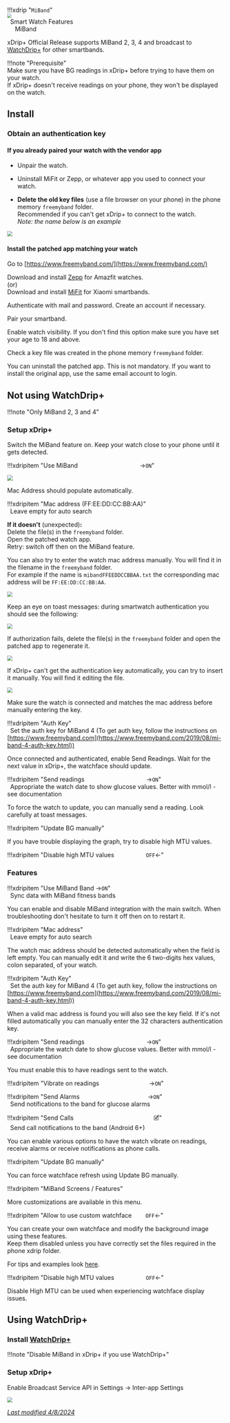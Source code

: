 !!!xdrip "`MiBand`"  
    <img src="../../images/hamburger_menu.png" style="zoom:60%;" />  
    &ensp;Smart Watch Features  
    &emsp;  MiBand

xDrip+ Official Release supports MiBand 2, 3, 4 and broadcast to [WatchDrip+](https://bigdigital.home.blog/2022/06/16/watchdrip-a-new-application-for-xdrip-watch-integration) for other smartbands.

!!!note "Prerequisite"  
    Make sure you have BG readings in xDrip+ before trying to have them on your watch.  
    If xDrip+ doesn't receive readings on your phone, they won't be displayed on the watch.

## Install

### Obtain an authentication key

#### If you already paired your watch with the vendor app

- Unpair the watch.
- Uninstall MiFit or Zepp, or whatever app you used to connect your watch.

- **Delete the old key files** (use a file browser on your phone) in the phone memory `freemyband` folder.  
  Recommended if you can't get xDrip+ to connect to the watch.  
  *Note: the name below is an example*

<img src="../images/MiBand1.png" style="zoom:75%;" />

#### Install the patched app matching your watch

Go to [https://www.freemyband.com/](https://www.freemyband.com/)

Download and install [Zepp](https://www.freemyband.com/2019/08/amazfit-gtr-auth-key.html) for Amazfit watches.  
(or)  
Download and install [MiFit](https://www.freemyband.com/2019/08/mi-band-4-auth-key.html) for Xiaomi smartbands.

Authenticate with mail and password. Create an account if necessary.

Pair your smartband.

Enable watch visibility. If you don't find this option make sure you have set your age to 18 and above.

Check a key file was created in the phone memory `freemyband` folder.

You can uninstall the patched app. This is not mandatory. If you want to install the original app, use the same email account to login.

## Not using WatchDrip+

!!!note "Only MiBand 2, 3 and 4"

### Setup xDrip+

Switch the MiBand feature on. Keep your watch close to your phone until it gets detected.

!!!xdripitem "Use MiBand&emsp;&emsp;&emsp;&emsp;&emsp;&emsp;&emsp;&emsp;&emsp;&emsp; →`ON`" 

<img src="../images/M-S-SW-MB-I1.png" style="zoom:80%;" />

Mac Address should populate automatically.

!!!xdripitem "Mac address (FF:EE:DD:CC:BB:AA)"  
    &ensp;Leave empty for auto search

**If it doesn't** (unexpected)**:**   
Delete the file(s) in the  `freemyband` folder.  
Open the patched watch app.  
Retry: switch off then on the MiBand feature.

You can also try to enter the watch mac address manually. You will find it in the filename in the `freemyband` folder.  
For example if the name is `mibandFFEEDDCCBBAA.txt` the corresponding mac address will be `FF:EE:DD:CC:BB:AA`.

<img src="../images/M-S-SW-MB-I2.png" style="zoom:75%;" />

Keep an eye on toast messages: during smartwatch authentication you should see the following:

<img src="../images/M-S-SW-MB-I3.png" style="zoom:75%;" />

If authorization fails, delete the file(s) in the `freemyband` folder and open the patched app to regenerate it.

<img src="../images/M-S-SW-MB-I4.png" style="zoom:75%;" />

If xDrip+ can't get the authentication key automatically, you can try to insert it manually. You will find it editing the file.

<img src="../images/M-S-SW-MB-I5.png" style="zoom:75%;" />

Make sure the watch is connected and matches the mac address before manually entering the key.

!!!xdripitem "Auth Key"  
    &ensp;Set the auth key for MiBand 4 (To get auth key, follow the instructions on [https://www.freemyband.com](https://www.freemyband.com/2019/08/mi-band-4-auth-key.html))

Once connected and authenticated, enable Send Readings. Wait for the next value in xDrip+, the watchface should update.

!!!xdripitem "Send readings&emsp;&emsp;&emsp;&emsp;&emsp;&emsp;&emsp;&emsp;&emsp;&emsp; →`ON`"   
    &ensp;Appropriate the watch date to show glucose values. Better with mmol/l - see documentation 

To force the watch to update, you can manually send a reading. Look carefully at toast messages.

!!!xdripitem "Update BG manually"  

If you have trouble displaying the graph, try to disable high MTU values.

!!!xdripitem "Disable high MTU values&emsp;&emsp;&emsp;&emsp;&emsp; `OFF`←"   

### Features

!!!xdripitem "Use MiBand Band →`ON`"   
    &ensp;Sync data with MiBand fitness bands

You can enable and disable MiBand integration with the main switch. When troubleshooting don't hesitate to turn it off then on to restart it.

!!!xdripitem "Mac address"  
    &ensp;Leave empty for auto search

The watch mac address should be detected automatically when the field is left empty. You can manually edit it and write the 6 two-digits hex values, colon separated, of your watch.

!!!xdripitem "Auth Key"  
    &ensp;Set the auth key for MiBand 4 (To get auth key, follow the instructions on [https://www.freemyband.com](https://www.freemyband.com/2019/08/mi-band-4-auth-key.html))

 When a valid mac address is found you will also see the key field. If it's not filled automatically you can manually enter the 32 characters authentication key.

!!!xdripitem "Send readings&emsp;&emsp;&emsp;&emsp;&emsp;&emsp;&emsp;&emsp;&emsp;&emsp; →`ON`"   
    &ensp;Appropriate the watch date to show glucose values. Better with mmol/l - see documentation 

You must enable this to have readings sent to the watch.

!!!xdripitem "Vibrate on readings&emsp;&emsp;&emsp;&emsp;&emsp;&emsp;&emsp;&emsp; →`ON`"  

!!!xdripitem "Send Alarms&emsp;&emsp;&emsp;&emsp;&emsp;&emsp;&emsp;&emsp;&emsp;&emsp;&emsp; →`ON`"   
    &ensp;Send notifications to the band for glucose alarms

!!!xdripitem "Send Calls&emsp;&emsp;&emsp;&emsp;&emsp;&emsp;&emsp;&emsp;&emsp;&emsp;&emsp;&emsp;&emsp; 🗹"   
    &ensp;Send call notifications to the band (Android 6+)

You can enable various options to have the watch vibrate on readings, receive alarms or receive notifications as phone calls.

!!!xdripitem "Update BG manually"  

You can force watchface refresh using Update BG manually.

!!!xdripitem "MiBand Screens / Features"  

More customizations are available in this menu.

!!!xdripitem "Allow to use custom watchface&emsp;&emsp; `OFF`←"   

You can create your own watchface and modify the background image using these features.  
Keep them disabled unless you have correctly set the files required in the phone xdrip folder.

For tips and examples look [here](https://github.com/twinko).

!!!xdripitem "Disable high MTU values&emsp;&emsp;&emsp;&emsp;&emsp; `OFF`←"   

Disable High MTU can be used when experiencing watchface display issues.

## Using WatchDrip+

### Install [WatchDrip+](https://bigdigital.home.blog/2022/06/16/watchdrip-a-new-application-for-xdrip-watch-integration/)

!!!note "Disable MiBand in xDrip+ if you use WatchDrip+"

### Setup xDrip+

Enable Broadcast Service API in Settings -> Inter-app Settings

<img src="/use/images/M-S-IASi.png" style="zoom:76%;" />

</br>

[*Last modified 4/8/2024*](https://github.com/NightscoutFoundation/xDrip/releases/tag/2024.08.02)
